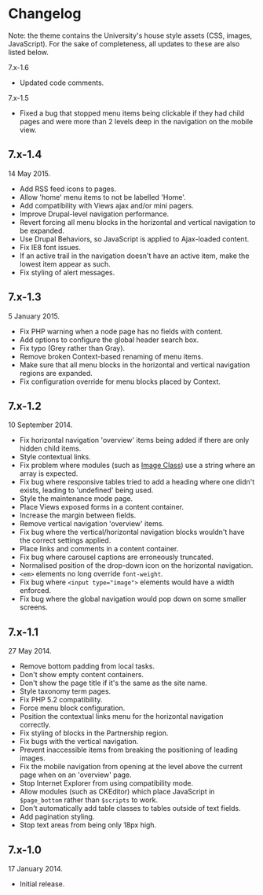 Changelog
=========

Note: the theme contains the University's house style assets (CSS, images, JavaScript). For the sake of completeness, all updates to these are also listed below.

7.x-1.6

* Updated code comments.

7.x-1.5

* Fixed a bug that stopped menu items being clickable if they had child pages
  and were more than 2 levels deep in the navigation on the mobile view.

7.x-1.4
-------

14 May 2015.

* Add RSS feed icons to pages.
* Allow 'home' menu items to not be labelled 'Home'.
* Add compatibility with Views ajax and/or mini pagers.
* Improve Drupal-level navigation performance.
* Revert forcing all menu blocks in the horizontal and vertical navigation to be expanded.
* Use Drupal Behaviors, so JavaScript is applied to Ajax-loaded content.
* Fix IE8 font issues.
* If an active trail in the navigation doesn't have an active item, make the lowest item appear as such.
* Fix styling of alert messages.

7.x-1.3
-------

5 January 2015.

* Fix PHP warning when a node page has no fields with content.
* Add options to configure the global header search box.
* Fix typo (Grey rather than Gray).
* Remove broken Context-based renaming of menu items.
* Make sure that all menu blocks in the horizontal and vertical navigation regions are expanded.
* Fix configuration override for menu blocks placed by Context.

7.x-1.2
-------

10 September 2014.

* Fix horizontal navigation 'overview' items being added if there are only hidden child items.
* Style contextual links.
* Fix problem where modules (such as [Image Class](https://drupal.org/node/2246595#comment-8769415)) use a string where an array is expected.
* Fix bug where responsive tables tried to add a heading where one didn't exists, leading to 'undefined' being used.
* Style the maintenance mode page.
* Place Views exposed forms in a content container.
* Increase the margin between fields.
* Remove vertical navigation 'overview' items.
* Fix bug where the vertical/horizontal navigation blocks wouldn't have the correct settings applied.
* Place links and comments in a content container.
* Fix bug where carousel captions are erroneously truncated.
* Normalised position of the drop-down icon on the horizontal navigation.
* `<em>` elements no long override `font-weight`.
* Fix bug where `<input type="image">` elements would have a width enforced.
* Fix bug where the global navigation would pop down on some smaller screens.

7.x-1.1
-------

27 May 2014.

* Remove bottom padding from local tasks.
* Don't show empty content containers.
* Don't show the page title if it's the same as the site name.
* Style taxonomy term pages.
* Fix PHP 5.2 compatibility.
* Force menu block configuration.
* Position the contextual links menu for the horizontal navigation correctly.
* Fix styling of blocks in the Partnership region.
* Fix bugs with the vertical navigation.
* Prevent inaccessible items from breaking the positioning of leading images.
* Fix the mobile navigation from opening at the level above the current page when on an 'overview' page.
* Stop Internet Explorer from using compatibility mode.
* Allow modules (such as CKEditor) which place JavaScript in `$page_bottom` rather than `$scripts` to work.
* Don't automatically add table classes to tables outside of text fields.
* Add pagination styling.
* Stop text areas from being only 18px high.

7.x-1.0
-------

17 January 2014.

* Initial release.
